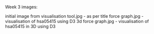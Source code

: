 Week 3 images:

initial image from visualisation tool.jpg - as per title
force graph.jpg - visualisation of hsa05415 using D3
3d force graph.jpg - visualisation of hsa05415 in 3D using D3

